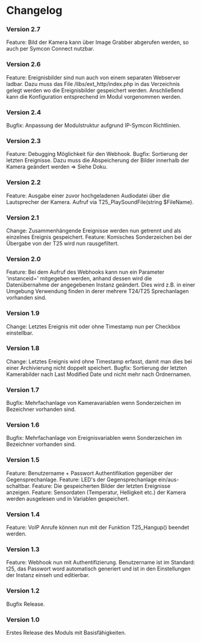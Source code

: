 # Changelog
### Version 2.7
Feature: Bild der Kamera kann über Image Grabber abgerufen werden, so auch per Symcon Connect nutzbar.

### Version 2.6
Feature: Ereignisbilder sind nun auch von einem separaten Webserver ladbar. Dazu muss das File /libs/ext_http/index.php in das Verzeichnis gelegt werden wo die Ereignisbilder gespeichert werden. Anschließend kann die Konfiguration entsprechend im Modul vorgenommen werden.

### Version 2.4
Bugfix: Anpassung der Modulstruktur aufgrund IP-Symcon Richtlinien.

### Version 2.3
Feature: Debugging Möglichkeit für den Webhook.
Bugfix: Sortierung der letzten Ereignisse. Dazu muss die Abspeicherung der Bilder innerhalb der Kamera geändert werden => Siehe Doku.

### Version 2.2
Feature: Ausgabe einer zuvor hochgeladenen Audiodatei über die Lautsprecher der Kamera. Aufruf via T25_PlaySoundFile(string $FileName).  

### Version 2.1
Change: Zusammenhängende Ereignisse werden nun getrennt und als einzelnes Ereignis gespeichert.
Feature: Komisches Sonderzeichen bei der Übergabe von der T25 wird nun rausgefiltert.   

### Version 2.0
Feature: Bei dem Aufruf des Webhooks kann nun ein Parameter 'instanceid=' mitgegeben werden, anhand dessen wird die Datenübernahme der angegebenen Instanz geändert. Dies wird z.B. in einer Umgebung Verwendung finden in derer mehrere T24/T25 Sprechanlagen vorhanden sind. 

### Version 1.9
Change: Letztes Ereignis mit oder ohne Timestamp nun per Checkbox einstellbar.

### Version 1.8
Change: Letztes Ereignis wird ohne Timestamp erfasst, damit man dies bei einer Archivierung nicht doppelt speichert.
Bugfix: Sortierung der letzten Kamerabilder nach Last Modified Date und nicht mehr nach Ordnernamen.

### Version 1.7
Bugfix: Mehrfachanlage von Kameravariablen wenn Sonderzeichen im Bezeichner vorhanden sind.

### Version 1.6
Bugfix: Mehrfachanlage von Ereignisvariablen wenn Sonderzeichen im Bezeichner vorhanden sind.

### Version 1.5
Feature: Benutzername + Passwort Authentifikation gegenüber der Gegensprechanlage.
Feature: LED's der Gegensprechanlage ein/aus-schaltbar.
Feature: Die gespeicherten Bilder der letzten Ereignisse anzeigen.
Feature: Sensordaten (Temperatur, Helligkeit etc.) der Kamera werden ausgelesen und in Variablen gespeichert.
 
### Version 1.4
Feature: VoIP Anrufe können nun mit der Funktion T25_Hangup() beendet werden.

### Version 1.3
Feature: Webhook nun mit Authentifizierung. Benutzername ist im Standard: t25, das Passwort word automatisch generiert und ist in den Einstellungen der Instanz einseh und editierbar.

### Version 1.2
Bugfix Release.

### Version 1.0
Erstes Release des Moduls mit Basisfähigkeiten.

